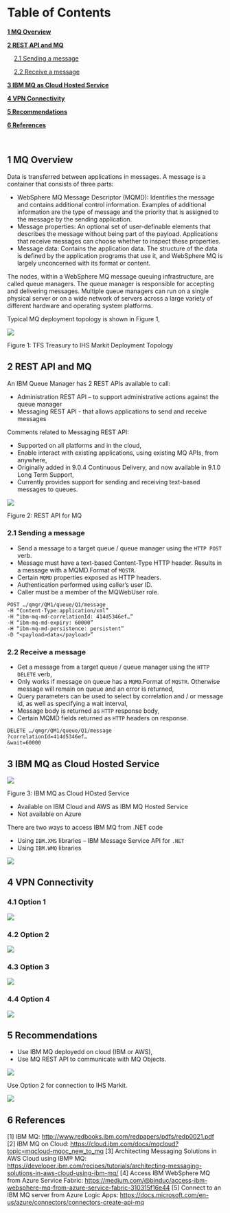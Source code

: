 # Table of Contents

[<b>1 MQ Overview</b>](#1-mq-overview)

[<b>2 REST API and MQ</b>](#2-rest-api-mq)

&nbsp;&nbsp;&nbsp;&nbsp;[2.1 Sending a message](#21-sending-a-message)

&nbsp;&nbsp;&nbsp;&nbsp;[2.2 Receive a message](#22-receive-a-message)

[<b>3 IBM MQ as Cloud Hosted Service</b>](#3-ibm-mq-as-cloud-hosted-service)

[<b>4 VPN Connectivity</b>](#4-vpn-connectivity)

[<b>5 Recommendations</b>](#5-recommendations)

[<b>6 References</b>](#6-references)

<br/>

 
 
## 1 MQ Overview

Data is transferred between applications in messages. A message is a container that consists of three parts:

- WebSphere MQ Message Descriptor (MQMD): Identifies the message and contains additional control information. Examples of additional information are the type of message and the priority that is assigned to the message by the sending application.
- Message properties: An optional set of user-definable elements that describes the message without being part of the payload. Applications that receive messages can choose whether to inspect these properties.
- Message data: Contains the application data. The structure of the data is defined by the application programs that use it, and WebSphere MQ is largely unconcerned with its format or content.

The nodes, within a WebSphere MQ message queuing infrastructure, are called queue managers. The queue manager is responsible for accepting and delivering messages. Multiple queue managers can run on a single physical server or on a wide network of servers across a large variety of different hardware and operating system platforms.

Typical MQ deployment topology is shown in Figure 1,


![](images/mq_overview.png)

Figure 1: TFS Treasury to IHS Markit Deployment Topology

## 2 REST API and MQ

An IBM Queue Manager has 2 REST APIs available to call:
- Administration REST API – to support administrative actions against the queue manager
- Messaging REST API - that allows applications to send and receive messages

Comments related to Messaging REST API:
- Supported on all platforms and in the cloud,
- Enable interact with existing applications, using existing MQ APIs, from anywhere,
- Originally added in 9.0.4 Continuous Delivery, and now available in 9.1.0 Long Term Support,
- Currently provides support for sending and receiving text-based messages to queues.

![](images/mq_rest.png)

Figure 2: REST API for MQ

### 2.1 Sending a message
- Send a message to a target queue / queue manager using the `HTTP POST` verb.
- Message must have a text-based Content-Type HTTP header. Results in a message with a MQMD.Format of `MQSTR`.
- Certain `MQMD` properties exposed as HTTP headers.
- Authentication performed using caller’s user ID.
- Caller must be a member of the MQWebUser role.

```
POST …/qmgr/QM1/queue/Q1/message 
-H “Content-Type:application/xml”
-H “ibm-mq-md-correlationId: 414d5346ef…”
-H “ibm-mq-md-expiry: 60000”
-H “ibm-mq-md-persistence: persistent”
-D “<payload>data</payload>”
```
### 2.2 Receive a message
- Get a message from a target queue / queue manager using the `HTTP DELETE` verb,
- Only works if message on queue has a `MQMD`.Format of `MQSTR`. Otherwise message will remain on queue and an error is returned,
- Query parameters can be used to select by correlation and / or message id, as well as specifying a wait interval,
- Message body is returned as `HTTP` response body,
- Certain MQMD fields returned as `HTTP` headers on response.

```
DELETE …/qmgr/QM1/queue/Q1/message
?correlationId=414d5346ef…
&wait=60000
```

## 3 IBM MQ as Cloud Hosted Service

![](images/mq_cloud.png)

Figure 3: IBM MQ as Cloud HOsted Service

- Available on IBM Cloud and AWS as IBM MQ Hosted Service
- Not available on Azure

There are two ways to access IBM MQ from .NET code
- Using `IBM.XMS` libraries – IBM Message Service API for `.NET`
- Using `IBM.WMQ` libraries 

![](images/mq_azure.png)

## 4 VPN Connectivity

### 4.1 Option 1

![](images/option1_221.png)
 
### 4.2 Option 2

![](images/option2_222.png)

### 4.3 Option 3

![](images/option3_211.png)


### 4.4 Option 4

![](images/option4_212.png)


## 5 Recommendations

- Use IBM MQ deployedd on cloud (IBM or AWS),
- Use MQ REST API to communicate with MQ Objects.

![](images/recommendation.png)

Use Option 2 for connection to IHS Markit.

![](images/option2_222.png)

## 6 References

[1]	IBM MQ: http://www.redbooks.ibm.com/redpapers/pdfs/redp0021.pdf  
[2]	IBM MQ on Cloud: https://cloud.ibm.com/docs/mqcloud?topic=mqcloud-mqoc_new_to_mq
[3]	Architecting Messaging Solutions in AWS Cloud using IBM® MQ: https://developer.ibm.com/recipes/tutorials/architecting-messaging-solutions-in-aws-cloud-using-ibm-mq/ 
[4]	Access IBM WebSphere MQ from Azure Service Fabric: https://medium.com/@binduc/access-ibm-websphere-mq-from-azure-service-fabric-310315f16e44 
[5]	Connect to an IBM MQ server from Azure Logic Apps: https://docs.microsoft.com/en-us/azure/connectors/connectors-create-api-mq

